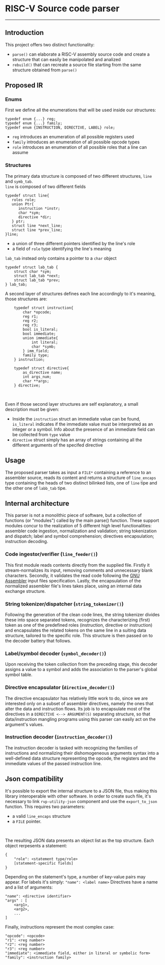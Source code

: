 # RISC-V Source code parser
---
## Introduction
This project offers two distinct functionality:
* `parse()` can elaborate a RISC-V  assembly source code and create a structure that can easily be manipolated and analized
* `rebuild()` that can recreate a source file starting from the same structure obtained from `parse()`
## Proposed IR
### Enums
First we define all the enumerations that will be used inside our structures:

```
typedef enum {...} reg;
typedef enum {...} family;
typedef enum {INSTRUCTION, DIRECTIVE, LABEL} role;
```
* `reg` introduces an enumeration of all possible registers used
* `family` introduces an enumeration of all possible opcode types 
* `role` introduces an enumeration of all possible roles that a line can assume

### Structures
The primary data structure is composed of two different structures, `line` and `symb_tab`.
<br>
`line` is composed of two different fields

```
typedef struct line{
   roles role;
   union Ptr{
      instruction *instr;
      char *sym;
      directive *dir;
   } ptr;
   struct line *next_line;
   struct line *prev_line;
}line;
```

* a union of three different pointers identified by the line's role
* a field of `role` type identifying the line's meaning

`lab_tab` instead only contains a pointer to a `char` object

```
typedef struct lab_tab {
    struct char *sym;
    struct lab_tab *next;
    struct lab_tab *prev;
} lab_tab;
```

A second layer of structures defines each line accordingly to it's meaning, those structures are:

```
    typedef struct instruction{
        char *opcode;
        reg r1;
        reg r2;
        reg r3;
        bool is_literal;
        bool immediate;
        union immediate{
            int literal;
            char *symb;
        } imm_field;
        family type;
    } instruction;

    typedef struct directive{
        as_directive name;
        int args_num;
        char **args;
    } directive;
```
<br>

Even if those second layer structures are self explanatory, a small description must be given:
* Inside the `instruction` struct an immediate value can be found, `is_literal` indicates if the immediate value must be interpreted as an integer or a symbol. Info about the presence of an immediate field can be collected from `type` value
* `directive` struct simply has an array of strings containing all the different arguments of the specifed directive

## Usage
The proposed parser takes as input a `FILE*` containing a reference to an assembler source, reads its content and returns a structure of `line_encaps` type containing the heads of two distinct bilinked lists, one of `line` tipe and the other one of `labb_tab` tipe. 

## Internal architecture
This parser is not a monolithic piece of software, but a collection of functions (or "modules") called by the main parse() function.
These support modules concur to the realization of 5 different high level functionalities: assembler code ingestion, normalization and validation; string tokenization and dispatch; label and symbol comprehension; directives encapsulation; instruction decoding.
### Code ingestor/verifier (`line_feeder()`)
This first module reads contents directly from the supplied file.
Firstly it stream-normalizes its input, removing comments and unnecessary blank characters.
Secondly, it validates the read code following the [GNU Assembler](https://sourceware.org/binutils/docs-2.32/as/) input files specification.
Lastly, the encapsulation of the normalized assembler file's lines takes place, using an internal data exchange structure.
### String tokenizer/dispatcher (`string_tokenizer()`)
Following the generation of the clean code lines, the string tokenizer divides these into space separated tokens, recognizes the characterizing (first) token as one of the predefined roles (instruction, directive or instruction) and encapsulates the related tokens on the same line in a suiting data structure, tailored to the specific role. This structure is then passed on to the decoder battery that follows.
### Label/symbol decoder (`symbol_decoder()`)
Upon receiving the token collection from the preceding stage, this decoder assigns a value to a symbol and adds the association to the parser's global symbol table.
### Directive encapsulator (`directive_decoder()`)
The directive encapsulator has relatively little work to do, since we are interested only on a subset of assembler directives, namely the ones that alter the data and instruction flows.
Its job is to encapsulate most of the directives in a `DIRECTIVE <--> ARGUMENT(S)` separating structure, so that data/instruction mangling programs using this parser can easily act on the argument's values.
### Instruction decoder (`instruction_decoder()`)
The instruction decoder is tasked with recognizing the families of instructions and normalizing their dishomogeneous arguments syntax into a well-defined data structure representing the opcode, the registers and the immediate values of the passed instruction line.

## Json compatibility
It's possible to export the internal structure to a JSON file, thus making this library interoperable with other software. In order to create such file, it's necessary to link `rvp-utility-json` component and use the `export_to_json` function. This requires two parameters:
* a valid `line_encaps` structure 
* a `FILE` pointer.

<br>

The resulting JSON data presents an object list as the top structure. Each object rerpesents a statement:
```
{
    "role": <statement type/role>
    [statement-specific fields]
}
```
Depending on the statement's type, a number of key-value pairs may appear.
For labels it's simply:
`"name": <label name>`
Directives have a name and a list of arguments:
```
"name": <directive identifier>
"args" : [
    <arg1>,
    <arg2>,
    ...
]
```
Finally, instructions represent the most complex case:
```
"opcode": <opcode>
"r1": <reg number>
"r2": <reg number>
"r3": <reg number>
"immediate": <immediate field, either in literal or symbolic form>
"family": <instruction family>
```
